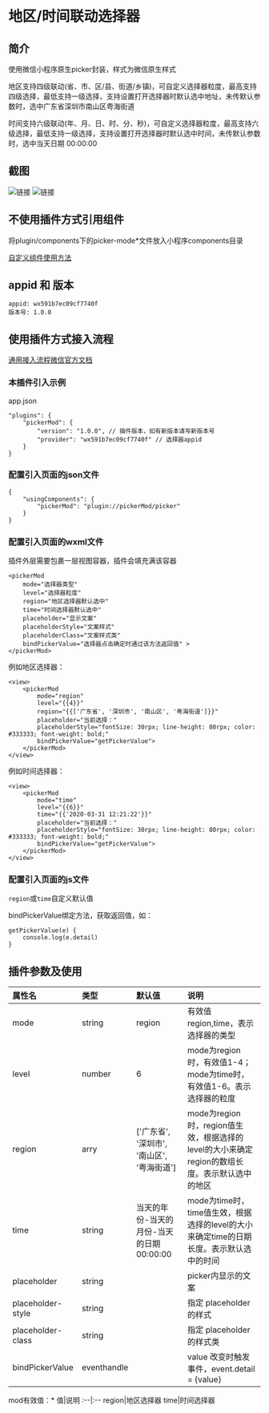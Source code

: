 # 地区/时间联动选择器

## 简介

使用微信小程序原生picker封装，样式为微信原生样式

地区支持四级联动(省、市、区/县、街道/乡镇)，可自定义选择器粒度，最高支持四级选择，最低支持一级选择，支持设置打开选择器时默认选中地址，未传默认参数时，选中广东省深圳市南山区粤海街道

时间支持六级联动(年、月、日、时、分、秒)，可自定义选择器粒度，最高支持六级选择，最低支持一级选择，支持设置打开选择器时默认选中时间，未传默认参数时，选中当天日期 00:00:00

## 截图

![链接](doc/region-picker.jpeg)
![链接](doc/time-picker.jpeg)

## 不使用插件方式引用组件

将plugin/components下的picker-mode*文件放入小程序components目录

[自定义组件使用方法](https://developers.weixin.qq.com/miniprogram/dev/framework/custom-component/)

## appid 和 版本

    appid: wx591b7ec09cf7740f
    版本号: 1.0.0

## 使用插件方式接入流程

[通用接入流程微信官方文档](https://developers.weixin.qq.com/miniprogram/dev/framework/plugin/using.html)

### 本插件引入示例

app.json

    "plugins": {
        "pickerMod": {
            "version": "1.0.0", // 插件版本，如有新版本请写新版本号
            "provider": "wx591b7ec09cf7740f" // 选择器appid
        }
    }

### 配置引入页面的json文件

    {
        "usingComponents": {
            "pickerMod": "plugin://pickerMod/picker"
        }
    }

### 配置引入页面的wxml文件

插件外层需要包裹一层视图容器，插件会填充满该容器

    <pickerMod
        mode="选择器类型"
        level="选择器粒度"
        region="地区选择器默认选中"
        time="时间选择器默认选中"
        placeholder="显示文案"
        placeholderStyle="文案样式"
        placeholderClass="文案样式类"
        bindPickerValue="选择器点击确定时通过该方法返回值" >
    </pickerMod>

例如地区选择器：

    <view>
        <pickerMod
            mode="region"
            level="{{4}}"
            region="{{['广东省', '深圳市', '南山区', '粤海街道']}}"
            placeholder="当前选择："
            placeholderStyle="fontSize: 30rpx; line-height: 80rpx; color: #333333; font-weight: bold;"
            bindPickerValue="getPickerValue">
        </pickerMod>
    </view>

例如时间选择器：

    <view>
        <pickerMod
            mode="time"
            level="{{6}}"
            time="{{'2020-03-31 12:21:22'}}"
            placeholder="当前选择："
            placeholderStyle="fontSize: 30rpx; line-height: 80rpx; color: #333333; font-weight: bold;"
            bindPickerValue="getPickerValue">
        </pickerMod>
    </view>

### 配置引入页面的js文件

`region`或`time`自定义默认值

bindPickerValue绑定方法，获取返回值，如：

    getPickerValue(e) {
        console.log(e.detail)
    }

## 插件参数及使用

属性名|类型|默认值|说明
:--|:--|:--|:--
mode|string|region|有效值region,time，表示选择器的类型
level|number|6|mode为region时，有效值1-4；mode为time时，有效值1-6。表示选择器的粒度
region|arry|['广东省', '深圳市', '南山区', '粤海街道']|mode为region时，region值生效，根据选择的level的大小来确定region的数组长度。表示默认选中的地区
time|string|当天的年份-当天的月份-当天的日期 00:00:00|mode为time时，time值生效，根据选择的level的大小来确定time的日期长度。表示默认选中的时间
placeholder|string| |picker内显示的文案
placeholder-style|string| |指定 placeholder 的样式
placeholder-class|string| |指定 placeholder 的样式类
bindPickerValue|eventhandle| |value 改变时触发事件，event.detail = {value}

mod有效值：*
值|说明
:--|:--
region|地区选择器
time|时间选择器
